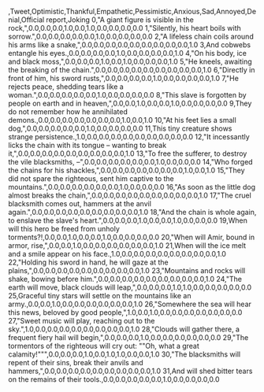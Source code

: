 ,Tweet,Optimistic,Thankful,Empathetic,Pessimistic,Anxious,Sad,Annoyed,Denial,Official report,Joking
0,"A giant figure is visible in the rock,",0.0,0.0,0.0,1.0,0.0,1.0,0.0,0.0,0.0,0.0
1,"Silently, his heart boils with sorrow.",0.0,0.0,0.0,0.0,0.0,1.0,0.0,0.0,0.0,0.0
2,"A lifeless chain coils around his arms like a snake,",0.0,0.0,0.0,0.0,0.0,0.0,0.0,0.0,0.0,1.0
3,And cobwebs entangle his eyes.,0.0,0.0,0.0,0.0,1.0,0.0,0.0,0.0,0.0,1.0
4,"On his body, ice and black moss,",0.0,0.0,0.0,1.0,0.0,1.0,0.0,0.0,0.0,1.0
5,"He kneels, awaiting the breaking of the chain.",0.0,0.0,0.0,0.0,0.0,0.0,0.0,0.0,0.0,1.0
6,"Directly in front of him, his sword rusts,",0.0,0.0,0.0,0.0,1.0,0.0,0.0,0.0,0.0,1.0
7,"He rejects peace, shedding tears like a woman.",0.0,0.0,0.0,0.0,0.0,1.0,0.0,0.0,0.0,0.0
8,"This slave is forgotten by people on earth and in heaven,",0.0,0.0,1.0,0.0,0.0,1.0,0.0,0.0,0.0,0.0
9,They do not remember how he annihilated demons.,0.0,0.0,0.0,0.0,0.0,0.0,0.0,1.0,0.0,1.0
10,"At his feet lies a small dog,",0.0,0.0,0.0,0.0,0.0,1.0,0.0,0.0,0.0,0.0
11,This tiny creature shows strange persistence.,1.0,0.0,0.0,0.0,0.0,0.0,0.0,0.0,0.0,0.0
12,"It incessantly licks the chain with its tongue – wanting to break it,",0.0,0.0,0.0,0.0,0.0,0.0,0.0,0.0,0.0,1.0
13,"To free the sufferer, to destroy the vile blacksmiths, –",0.0,0.0,0.0,0.0,0.0,0.0,1.0,0.0,0.0,0.0
14,"Who forged the chains for his shackles,",0.0,0.0,0.0,0.0,0.0,0.0,0.0,1.0,0.0,1.0
15,"They did not spare the righteous, sent him captive to the mountains.",0.0,0.0,0.0,0.0,0.0,0.0,1.0,0.0,0.0,0.0
16,"As soon as the little dog almost breaks the chain,",0.0,0.0,0.0,0.0,0.0,0.0,0.0,0.0,0.0,1.0
17,"The cruel blacksmith comes out, hammers at the anvil again.",0.0,0.0,0.0,0.0,0.0,0.0,0.0,0.0,0.0,1.0
18,"And the chain is whole again, to enslave the slave's heart.",0.0,0.0,0.0,1.0,0.0,0.0,1.0,0.0,0.0,0.0
19,When will this hero be freed from unholy torments?!,0.0,0.0,1.0,0.0,0.0,1.0,0.0,0.0,0.0,0.0
20,"When will Amir, bound in armor, rise,",0.0,0.0,1.0,0.0,0.0,0.0,0.0,0.0,0.0,1.0
21,When will the ice melt and a smile appear on his face.,1.0,0.0,0.0,0.0,0.0,0.0,0.0,0.0,0.0,1.0
22,"Holding his sword in hand, he will gaze at the plains,",0.0,0.0,0.0,0.0,0.0,0.0,0.0,0.0,0.0,1.0
23,"Mountains and rocks will shake, bowing before him.",0.0,0.0,0.0,0.0,0.0,0.0,0.0,0.0,0.0,1.0
24,"The earth will move, black clouds will leap,",0.0,0.0,0.0,1.0,1.0,0.0,0.0,0.0,0.0,0.0
25,Graceful tiny stars will settle on the mountains like an army.,0.0,0.0,1.0,0.0,0.0,0.0,0.0,0.0,0.0,1.0
26,"Somewhere the sea will hear this news, beloved by good people,",1.0,0.0,1.0,0.0,0.0,0.0,0.0,0.0,0.0,0.0
27,"Sweet music will play, reaching out to the sky.",1.0,0.0,0.0,0.0,0.0,0.0,0.0,0.0,0.0,1.0
28,"Clouds will gather there, a frequent fiery hail will begin,",0.0,0.0,0.0,1.0,0.0,0.0,0.0,0.0,0.0,0.0
29,"The tormentors of the righteous will cry out: ""Oh, what a great calamity!""",0.0,0.0,0.0,1.0,0.0,1.0,1.0,0.0,0.0,1.0
30,"The blacksmiths will repent of their sins, break their anvils and hammers,",0.0,0.0,0.0,0.0,0.0,0.0,0.0,0.0,0.0,1.0
31,And will shed bitter tears on the remains of their tools.,0.0,0.0,0.0,0.0,0.0,1.0,0.0,0.0,0.0,0.0
